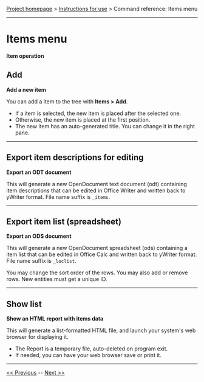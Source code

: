 [Project homepage](../index) > [Instructions for use](../usage) > Command reference: Items menu

--- 

# Items menu 

**Item operation**

## Add

**Add a new item**

You can add a item to the tree with **Items > Add**.

- If a item is selected, the new item is placed after the selected one.
- Otherwise, the new item is placed at the first position.   
- The new item has an auto-generated title. You can change it in the right pane.

--- 

## Export item descriptions for editing 

**Export an ODT document**

This will generate a new OpenDocument text document (odt) containing
item descriptions that can be edited in Office Writer and written back
to yWriter format. File name suffix is `_items`.

--- 

## Export item list (spreadsheet) 

**Export an ODS document**

This will generate a new OpenDocument spreadsheet (ods) containing a
item list that can be edited in Office Calc and written back to
yWriter format. File name suffix is `_loclist`.

You may change the sort order of the rows. You may also add or remove
rows. New entities must get a unique ID.

--- 

## Show list

**Show an HTML report with items data**

This will generate a list-formatted HTML file, and launch your system's web browser for displaying it. 

- The Report is a temporary file, auto-deleted on program exit.
- If needed, you can have your web browser save or print it.

---

[<< Previous](locations_menu) -- [Next >>](project_notes_menu)